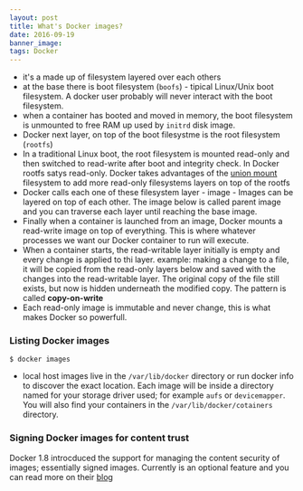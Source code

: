 ```yaml
---
layout: post
title: What's Docker images?
date: 2016-09-19
banner_image: 
tags: Docker
---
```


- it's a made up of filesystem layered over each others
- at the base there is boot filesystem (`boofs`) - tipical Linux/Unix boot filesystem. A docker user probably will never interact with the boot filesystem.
- when a container has booted and moved in memory, the boot filesystem is unmounted to free RAM up used by `initrd` disk image.
- Docker next layer, on top of the boot filesystme is the root filesystem (`rootfs`)
- In a traditional Linux boot, the root filesystem is mounted read-only and then switched to read-write after boot and integrity check. In Docker rootfs satys read-only. Docker takes advantages of the [union mount](http://www.thegeekstuff.com/2013/05/linux-aufs) filesystem to add more read-only filesystems layers on top of the rootfs
- Docker calls each one of these filesystem layer - image - Images can be layered on top of each other. The image below is called parent image and you can traverse each layer until reaching the base image.
- Finally when a container is launched from an image, Docker mounts a read-write image on top of everything. This is where whatever processes we want our Docker container to run will execute.
- When a container starts, the read-writable layer initially is empty and every change is applied to thi layer. example: making a change to a file, it will be copied from the read-only layers below and saved with the changes into the read-writable layer. The original copy of the file still exists, but now is hidden underneath the modified copy. The pattern is called **copy-on-write**
- Each read-only image is immutable and never change, this is what makes Docker so powerfull.

### Listing Docker images

```
$ docker images
```

- local host images live in the `/var/lib/docker` directory or run docker info to discover the exact location. Each image will be inside a directory named for your storage driver used; for example `aufs` or `devicemapper`. You will also find your containers in the `/var/lib/docker/cotainers` directory.

### Signing Docker images for content trust

Docker 1.8 introcduced the support for managing the content security of images; essentially signed images. Currently is an optional feature and you can read more on their [blog](https://blog.docker.com/2015/08/content-trust-docker-1-8/)

